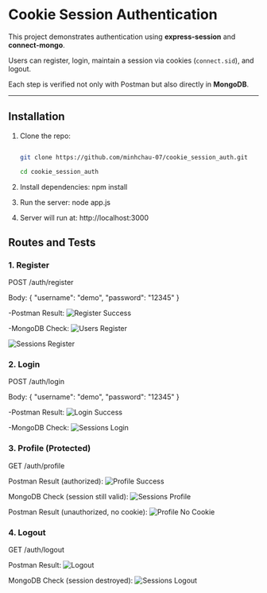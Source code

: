 # Cookie Session Authentication

This project demonstrates authentication using **express-session** and **connect-mongo**.  

Users can register, login, maintain a session via cookies (`connect.sid`), and logout.  

Each step is verified not only with Postman but also directly in **MongoDB**.

---

## Installation

1. Clone the repo:

   ```bash

   git clone https://github.com/minhchau-07/cookie_session_auth.git

   cd cookie_session_auth

2. Install dependencies: npm install

3. Run the server: node app.js

4. Server will run at: http://localhost:3000


## Routes and Tests
### 1. Register

POST /auth/register

Body: { "username": "demo", "password": "12345" }

-Postman Result:
![Register Success](public/results/register_success.png)

-MongoDB Check:
![Users Register](public/results/users_reg.png)

![Sessions Register](public/results/sessions_reg.png)


### 2. Login

POST /auth/login

Body: { "username": "demo", "password": "12345" }

-Postman Result:
![Login Success](public/results/login_success.png)

-MongoDB Check:
![Sessions Login](public/results/sessions_log.png)


### 3. Profile (Protected)

GET /auth/profile

Postman Result (authorized):
![Profile Success](public/results/profile_success.png)

MongoDB Check (session still valid):
![Sessions Profile](public/results/sessions_profile.png)

Postman Result (unauthorized, no cookie):
![Profile No Cookie](public/results/profile_nocookie.png)


### 4. Logout

GET /auth/logout

Postman Result:
![Logout](public/results/logout.png)

MongoDB Check (session destroyed):
![Sessions Logout](public/results/sessions_logout.png)